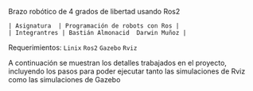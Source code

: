 Brazo robótico de 4 grados de libertad usando Ros2

    | Asignatura  | Programación de robots con Ros |
    | Integrantres | Bastián Almonacid  Darwin Muñoz |
Requerimientos:
`Linix`
`Ros2`
`Gazebo`
`Rviz`

A continuación se muestran los detalles trabajados en el proyecto, incluyendo los pasos para poder ejecutar tanto las simulaciones de Rviz como las simulaciones de Gazebo
